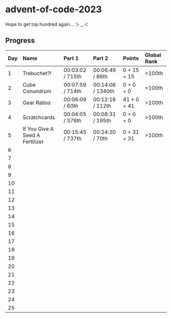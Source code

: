 # advent-of-code-2023

Hope to get top hundred again... ＞﹏＜

## Progress

| Day | Name                            | Part 1           | Part 2            | Points      | Global Rank |
| --- | :------------------------------ | :--------------- | :---------------- | :---------- | :---------- |
| 1   | Trebuchet?!                     | 00:03:02 / 715th | 00:06:49 / 86th   | 0 + 15 = 15 | >100th      |
| 2   | Cube Conundrum                  | 00:07:59 / 714th | 00:14:06 / 1340th | 0 + 0 = 0   | >100th      |
| 3   | Gear Ratios                     | 00:06:09 / 60th  | 00:12:16 / 112th  | 41 + 0 = 41 | >100th      |
| 4   | Scratchcards                    | 00:04:05 / 378th | 00:08:31 / 195th  | 0 + 0 = 0   | >100th      |
| 5   | If You Give A Seed A Fertilizer | 00:15:45 / 737th | 00:24:20 / 70th   | 0 + 31 = 31 | >100th      |
| 6   |                                 |                  |                   |             |             |
| 7   |                                 |                  |                   |             |             |
| 8   |                                 |                  |                   |             |             |
| 9   |                                 |                  |                   |             |             |
| 10  |                                 |                  |                   |             |             |
| 11  |                                 |                  |                   |             |             |
| 12  |                                 |                  |                   |             |             |
| 13  |                                 |                  |                   |             |             |
| 14  |                                 |                  |                   |             |             |
| 15  |                                 |                  |                   |             |             |
| 16  |                                 |                  |                   |             |             |
| 17  |                                 |                  |                   |             |             |
| 18  |                                 |                  |                   |             |             |
| 19  |                                 |                  |                   |             |             |
| 20  |                                 |                  |                   |             |             |
| 21  |                                 |                  |                   |             |             |
| 22  |                                 |                  |                   |             |             |
| 23  |                                 |                  |                   |             |             |
| 24  |                                 |                  |                   |             |             |
| 25  |                                 |                  |                   |             |             |
